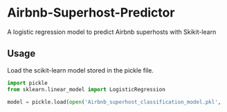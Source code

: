 # Airbnb-Superhost-Predictor
A logistic regression model to predict Airbnb superhosts with Skikit-learn

## Usage
Load the scikit-learn model stored in the pickle file.
``` python
import pickle
from sklearn.linear_model import LogisticRegression

model = pickle.load(open('Airbnb_superhost_classification_model.pkl', 'rb'))
```
